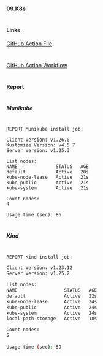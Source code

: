 #### 09.K8s
#
#
#
#### Links


[GitHub Action File](https://github.com/chicaragua/ITA/blob/master/.github/workflows/09.K8s.yml)
#
[GitHub Action Workflow](https://github.com/chicaragua/ITA/actions/runs/3726336526)
#


#### Report
#
##### Munikube
#
 ```
 REPORT Munikube install job:

Client Version: v1.26.0
Kustomize Version: v4.5.7
Server Version: v1.25.3

List nodes:
NAME              STATUS   AGE
default           Active   20s
kube-node-lease   Active   21s
kube-public       Active   21s
kube-system       Active   21s

Count nodes:
4
        
Usage time (sec): 86
```
#
##### Kind
#
```bash
REPORT Kind install job:

Client Version: v1.23.12
Server Version: v1.25.2

List nodes:
NAME                 STATUS   AGE
default              Active   22s
kube-node-lease      Active   24s
kube-public          Active   24s
kube-system          Active   24s
local-path-storage   Active   18s

Count nodes:
5
        
Usage time (sec): 59
```
